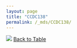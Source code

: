 ```yaml
---
layout: page
title: "CCDC138"
permalink: /_mds/CCDC138/
---
```


![](../../alns_9.28.22/aln_5HSAA018358_1.000.png?raw=true
)
[Back to Table](../../display)
